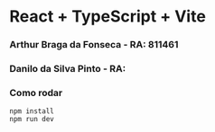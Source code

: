 # React + TypeScript + Vite

### Arthur Braga da Fonseca - RA: 811461
### Danilo da Silva Pinto - RA: 

### Como rodar
```
npm install
npm run dev
```
